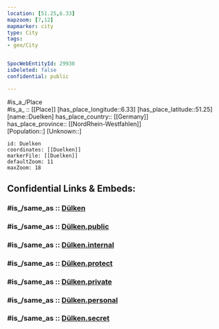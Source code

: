 ```yaml
---
location: [51.25,6.33] 
mapzoom: [7,12] 
mapmarker: city 
type: City
tags:
- geo/City


SpocWebEntityId: 29930
isDeleted: false
confidential: public

---
```

#is_a_/Place  
#is_a_ :: [[Place]] 
[has_place_longitude::6.33] 
[has_place_latitude::51.25] 
[name::Duelken] 
has_place_country:: [[Germany]]  
has_place_province:: [[NordRhein-Westfahlen]]  
[Population::] 
[Unknown::] 


```leaflet
id: Duelken
coordinates: [[Duelken]] 
markerFile: [[Duelken]] 
defaultZoom: 11 
maxZoom: 18
```


## Confidential Links & Embeds: 

### #is_/same_as :: [Dülken](/_Standards/Earth/Continent/Europe/Europe~Central/Germany/Germany~West/Nordrhein-Westfalen/counties~NW/Viersen/cities~Viersen/Viersen-city/Dülken.md) 

### #is_/same_as :: [Dülken.public](/_public/Earth/Continent/Europe/Europe~Central/Germany/Germany~West/Nordrhein-Westfalen/counties~NW/Viersen/cities~Viersen/Viersen-city/Dülken.public.md) 

### #is_/same_as :: [Dülken.internal](/_internal/Earth/Continent/Europe/Europe~Central/Germany/Germany~West/Nordrhein-Westfalen/counties~NW/Viersen/cities~Viersen/Viersen-city/Dülken.internal.md) 

### #is_/same_as :: [Dülken.protect](/_protect/Earth/Continent/Europe/Europe~Central/Germany/Germany~West/Nordrhein-Westfalen/counties~NW/Viersen/cities~Viersen/Viersen-city/Dülken.protect.md) 

### #is_/same_as :: [Dülken.private](/_private/Earth/Continent/Europe/Europe~Central/Germany/Germany~West/Nordrhein-Westfalen/counties~NW/Viersen/cities~Viersen/Viersen-city/Dülken.private.md) 

### #is_/same_as :: [Dülken.personal](/_personal/Earth/Continent/Europe/Europe~Central/Germany/Germany~West/Nordrhein-Westfalen/counties~NW/Viersen/cities~Viersen/Viersen-city/Dülken.personal.md) 

### #is_/same_as :: [Dülken.secret](/_secret/Earth/Continent/Europe/Europe~Central/Germany/Germany~West/Nordrhein-Westfalen/counties~NW/Viersen/cities~Viersen/Viersen-city/Dülken.secret.md)

